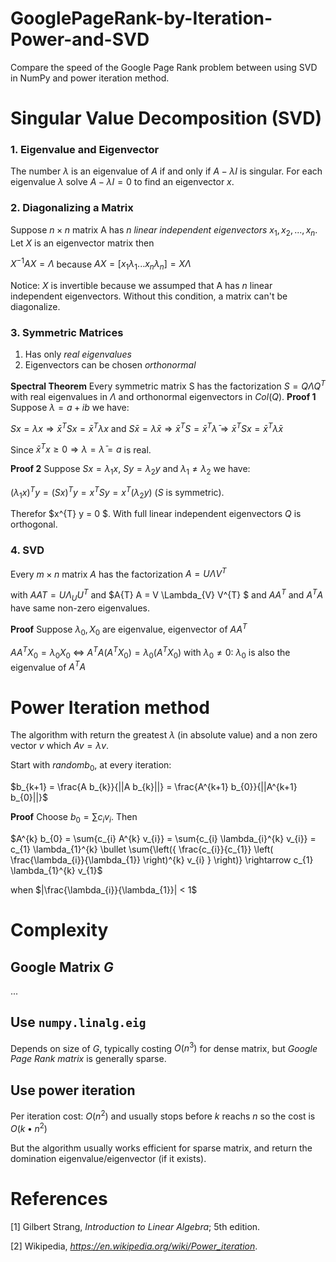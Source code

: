 # GooglePageRank-by-Iteration-Power-and-SVD
Compare the speed of the Google Page Rank problem between using SVD in NumPy and power iteration method.

# Singular Value Decomposition (SVD)

### 1. Eigenvalue and Eigenvector
The number $\lambda$ is an eigenvalue of $A$ if and only if $A-\lambda I$ is singular. For each eigenvalue $\lambda$ solve $A-\lambda I = 0$ to find an eigenvector $x$.


### 2. Diagonalizing a Matrix
Suppose $n\times n$ matrix A has $n$ *linear independent eigenvectors* $x_{1}, x_{2},..., x_{n}$. Let $X$ is an eigenvector matrix then

$X^{-1}AX = \Lambda$ because $AX = [x_{1}\lambda_{1} ... x_{n}\lambda_{n}] = X\Lambda$

Notice: $X$ is invertible because we assumped that A has $n$ linear independent eigenvectors. Without this condition, a matrix can't be diagonalize.

### 3. Symmetric Matrices
1. Has only *real eigenvalues*
2. Eigenvectors can be chosen *orthonormal*

**Spectral Theorem** Every symmetric matrix S has the factorization $S = Q\Lambda Q^{T}$ with real eigenvalues in $\Lambda$ and orthonormal eigenvectors in $Col(Q)$.
**Proof 1**
Suppose $\lambda = a+ib$ we have: 

$Sx=\lambda x \Rightarrow \bar x^{T} Sx=\bar x^{T} \lambda x$ and $S \bar x=\bar\lambda \bar x \Rightarrow \bar x^{T} S=\bar x^{T} \bar\lambda \Rightarrow \bar x^{T} S x=\bar x^{T} \bar\lambda x$

Since $\bar x^{T} x \geq 0 \Rightarrow \lambda = \bar \lambda = a$ is real.

**Proof 2**
Suppose $S x = \lambda_{1} x$, $S y = \lambda_{2} y$ and $\lambda_{1} \neq \lambda_{2}$ we have:

$(\lambda_{1} x)^{T} y = (S x)^{T} y = x^{T} S y = x^{T} (\lambda_{2} y)$ ($S$ is symmetric).

Therefor $x^{T} y = 0 $. With full linear independent eigenvectors $Q$ is orthogonal.


### 4. SVD

Every $m \times n$ matrix $A$ has the factorization $A = U \Lambda V^{T}$

with $A A{T} = U \Lambda_{U} U^{T}$ and $A{T} A = V \Lambda_{V} V^{T} $ and $A A^{T}$ and $A^{T} A$ have same non-zero eigenvalues.

**Proof**
Suppose $\lambda_{0}, X_{0}$ are eigenvalue, eigenvector of  $AA^{T}$ 

$AA^{T}X_{0} = \lambda_{0}X_{0}$ $\Leftrightarrow$ $A^{T}A(A^{T}X_{0}) = \lambda_{0}(A^{T}X_{0})$ with $\lambda_{0} \neq 0$: $\lambda_{0}$ is also the eigenvalue of $A^{T}A$


# Power Iteration method
The algorithm with return the greatest $\lambda$ (in absolute value) and a non zero vector $v$ which $A v = \lambda v$.

Start with $random b_{0}$, at every iteration:

$b_{k+1} = \frac{A b_{k}}{||A b_{k}||} = \frac{A^{k+1} b_{0}}{||A^{k+1} b_{0}||}$

**Proof**
Choose $b_{0} = \sum{c_{i} v_{i}}$. Then

$A^{k} b_{0} = \sum{c_{i} A^{k} v_{i}} = \sum{c_{i} \lambda_{i}^{k} v_{i}} = c_{1} \lambda_{1}^{k} \bullet \sum{\left({ \frac{c_{i}}{c_{1}} \left( \frac{\lambda_{i}}{\lambda_{1}} \right)^{k} v_{i} } \right)} \rightarrow c_{1} \lambda_{1}^{k} v_{1}$ 

when $|\frac{\lambda_{i}}{\lambda_{1}}| < 1$

# Complexity 

## Google Matrix $G$
...

## Use ```numpy.linalg.eig```
Depends on size of $G$, typically costing $O\left(n^{3}\right)$ for dense matrix, but *Google Page Rank matrix* is generally sparse.

## Use power iteration
Per iteration cost: $O\left(n^{2}\right)$ and usually stops before $k$ reachs $n$ so the cost is $O\left(k \bullet n^{2}\right)$

But the algorithm usually works efficient for sparse matrix, and return the domination eigenvalue/eigenvector (if it exists).


# References
[1] Gilbert Strang, *Introduction to Linear Algebra*; 5th edition.

[2] Wikipedia, *https://en.wikipedia.org/wiki/Power_iteration*.



